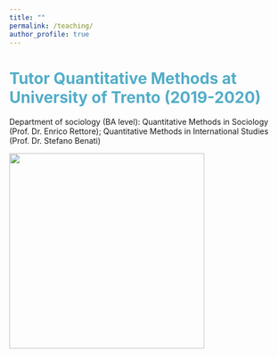 ```yaml
---
title: ""
permalink: /teaching/
author_profile: true
---
```


# <span style="color:#52adc8"> Tutor Quantitative Methods at University of Trento (2019-2020) </span>

Department of sociology (BA level): Quantitative Methods in Sociology (Prof. Dr. Enrico Rettore); Quantitative Methods in International Studies (Prof. Dr. Stefano Benati)

<img src="http://gaiaghirardi.github.io/images/tea.jpeg" width="350" />
